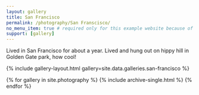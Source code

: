 ```yaml
---
layout: gallery
title: San Francisco
permalink: /photography/San Franscisco/
no_menu_item: true # required only for this example website because of menu construction
support: [gallery]
---
```


Lived in San Francisco for about a year. Lived and hung out on hippy hill in Golden Gate park, how cool!

{% include gallery-layout.html gallery=site.data.galleries.san-francisco %}

{% for gallery in site.photography %}
  {% include archive-single.html %}
{% endfor %}